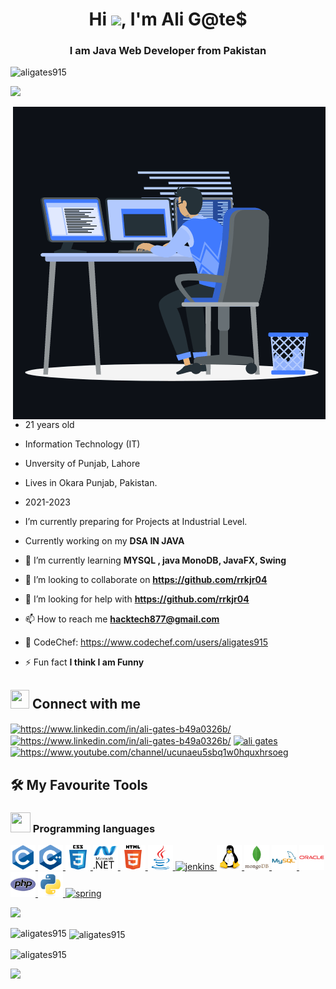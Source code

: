 <h1 align="center">Hi <img src="https://media.giphy.com/media/hvRJCLFzcasrR4ia7z/giphy.gif" width="35">, I'm Ali G@te$</h1>
<h3 align="center">I am Java Web Developer from Pakistan</h3>

<p align="left"> <img src="https://komarev.com/ghpvc/?username=aligates915&label=Profile%20views&color=0e75b6&style=flat" alt="aligates915" /> </p>

 <a href="https://github.com/DenverCoder1/readme-typing-svg"><img src="https://readme-typing-svg.herokuapp.com?lines=Computer+Science+Information+Technology+Student;Aspiring+Developer;Interest+in+Cyber+Security;Interest+in+Java+Web+Developer;Always+learning+new+things&center=true&width=600&height=60"></a>
  
<p><img align="right" src="https://raw.githubusercontent.com/SubhadeepZilong/SubhadeepZilong/main/icons/animation_500_kxa883sd.gif" alt="SubhadeepZilong" /></p>

- 21 years old
- Information Technology (IT)
- Unversity of Punjab, Lahore 
- Lives in Okara Punjab, Pakistan.
- 2021-2023
- I’m currently preparing for Projects at Industrial Level.
- Currently working on my **DSA IN JAVA**



- 🌱 I’m currently learning **MYSQL , java MonoDB, JavaFX, Swing**

- 👯 I’m looking to collaborate on **https://github.com/rrkjr04**

- 🤝 I’m looking for help with **https://github.com/rrkjr04**

- 📫 How to reach me **hacktech877@gmail.com**
- 🌱 CodeChef: https://www.codechef.com/users/aligates915

- ⚡ Fun fact **I think I am Funny**

## <img src="https://media.giphy.com/media/iY8CRBdQXODJSCERIr/giphy.gif" width="30" height="30"> Connect with me
<p align="left">
<p align="left">
<a href="https://dev.to/https://www.linkedin.com/in/ali-gates-b49a0326b/" target="blank"><img align="center" src="https://raw.githubusercontent.com/rahuldkjain/github-profile-readme-generator/master/src/images/icons/Social/devto.svg" alt="https://www.linkedin.com/in/ali-gates-b49a0326b/" height="30" width="40" /></a>
<a href="https://linkedin.com/in/https://www.linkedin.com/in/ali-gates-b49a0326b/" target="blank"><img align="center" src="https://raw.githubusercontent.com/rahuldkjain/github-profile-readme-generator/master/src/images/icons/Social/linked-in-alt.svg" alt="https://www.linkedin.com/in/ali-gates-b49a0326b/" height="30" width="40" /></a>
<a href="https://fb.com/ali gates" target="blank"><img align="center" src="https://raw.githubusercontent.com/rahuldkjain/github-profile-readme-generator/master/src/images/icons/Social/facebook.svg" alt="ali gates" height="30" width="40" /></a>
<a href="https://www.youtube.com/c/https://www.youtube.com/channel/ucunaeu5sbq1w0hquxhrsoeg" target="blank"><img align="center" src="https://raw.githubusercontent.com/rahuldkjain/github-profile-readme-generator/master/src/images/icons/Social/youtube.svg" alt="https://www.youtube.com/channel/ucunaeu5sbq1w0hquxhrsoeg" height="30" width="40" /></a>
</p>

## 🛠️ My Favourite Tools 

### <img src = "https://media2.giphy.com/media/QssGEmpkyEOhBCb7e1/giphy.gif?cid=ecf05e47a0n3gi1bfqntqmob8g9aid1oyj2wr3ds3mg700bl&rid=giphy.gif" width="32" height="32"> Programming languages

<p align="left"> <a href="https://www.cprogramming.com/" target="_blank" rel="noreferrer"> <img src="https://raw.githubusercontent.com/devicons/devicon/master/icons/c/c-original.svg" alt="c" width="40" height="40"/> </a> <a href="https://www.w3schools.com/cpp/" target="_blank" rel="noreferrer"> <img src="https://raw.githubusercontent.com/devicons/devicon/master/icons/cplusplus/cplusplus-original.svg" alt="cplusplus" width="40" height="40"/> </a> <a href="https://www.w3schools.com/css/" target="_blank" rel="noreferrer"> <img src="https://raw.githubusercontent.com/devicons/devicon/master/icons/css3/css3-original-wordmark.svg" alt="css3" width="40" height="40"/> </a> <a href="https://dotnet.microsoft.com/" target="_blank" rel="noreferrer"> <img src="https://raw.githubusercontent.com/devicons/devicon/master/icons/dot-net/dot-net-original-wordmark.svg" alt="dotnet" width="40" height="40"/> </a> <a href="https://www.w3.org/html/" target="_blank" rel="noreferrer"> <img src="https://raw.githubusercontent.com/devicons/devicon/master/icons/html5/html5-original-wordmark.svg" alt="html5" width="40" height="40"/> </a> <a href="https://www.java.com" target="_blank" rel="noreferrer"> <img src="https://raw.githubusercontent.com/devicons/devicon/master/icons/java/java-original.svg" alt="java" width="40" height="40"/> </a> <a href="https://www.jenkins.io" target="_blank" rel="noreferrer"> <img src="https://www.vectorlogo.zone/logos/jenkins/jenkins-icon.svg" alt="jenkins" width="40" height="40"/> </a> <a href="https://www.linux.org/" target="_blank" rel="noreferrer"> <img src="https://raw.githubusercontent.com/devicons/devicon/master/icons/linux/linux-original.svg" alt="linux" width="40" height="40"/> </a> <a href="https://www.mongodb.com/" target="_blank" rel="noreferrer"> <img src="https://raw.githubusercontent.com/devicons/devicon/master/icons/mongodb/mongodb-original-wordmark.svg" alt="mongodb" width="40" height="40"/> </a> <a href="https://www.mysql.com/" target="_blank" rel="noreferrer"> <img src="https://raw.githubusercontent.com/devicons/devicon/master/icons/mysql/mysql-original-wordmark.svg" alt="mysql" width="40" height="40"/> </a> <a href="https://www.oracle.com/" target="_blank" rel="noreferrer"> <img src="https://raw.githubusercontent.com/devicons/devicon/master/icons/oracle/oracle-original.svg" alt="oracle" width="40" height="40"/> </a> <a href="https://www.php.net" target="_blank" rel="noreferrer"> <img src="https://raw.githubusercontent.com/devicons/devicon/master/icons/php/php-original.svg" alt="php" width="40" height="40"/> </a> <a href="https://www.python.org" target="_blank" rel="noreferrer"> <img src="https://raw.githubusercontent.com/devicons/devicon/master/icons/python/python-original.svg" alt="python" width="40" height="40"/> </a> <a href="https://spring.io/" target="_blank" rel="noreferrer"> <img src="https://www.vectorlogo.zone/logos/springio/springio-icon.svg" alt="spring" width="40" height="40"/> </a> </p>

<img src="https://user-images.githubusercontent.com/73097560/115834477-dbab4500-a447-11eb-908a-139a6edaec5c.gif"></a>


<p><img align="left" src="https://github-readme-stats.vercel.app/api/top-langs?username=aligates915&show_icons=true&locale=en&layout=compact" alt="aligates915" /></p>

<p>&nbsp;<img align="center" src="https://github-readme-stats.vercel.app/api?username=aligates915&show_icons=true&locale=en" alt="aligates915" /></p>

<p><img align="center" src="https://github-readme-streak-stats.herokuapp.com/?user=aligates915&" alt="aligates915" /></p>

<img src="https://user-images.githubusercontent.com/73097560/115834477-dbab4500-a447-11eb-908a-139a6edaec5c.gif"></a>
